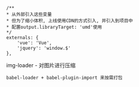 ```
/**
* 从外部引入这些变量
* 但为了缩小体积, 上线使用CDN的方式引入, 并引入到项目中
* 配置output.libraryTarget: 'umd'使用
*/
externals: {
    'vue': 'Vue',
    'jquery': 'window.$'
},
```

img-loader - 对图片进行压缩

```
babel-loader + babel-plugin-import 来按需打包
```